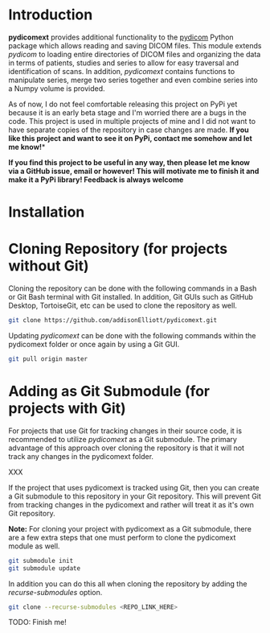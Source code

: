 # Introduction

**pydicomext** provides additional functionality to the [pydicom](https://pydicom.github.io/pydicom/dev) Python package which allows reading and saving DICOM files. This module extends *pydicom* to loading entire directories of DICOM files and organizing the data in terms of patients, studies and series to allow for easy traversal and identification of scans. In addition, *pydicomext* contains functions to manipulate series, merge two series together and even combine series into a Numpy volume is provided.

As of now, I do not feel comfortable releasing this project on PyPi yet because it is an early beta stage and I'm worried there are a bugs in the code. This project is used in multiple projects of mine and I did not want to have separate copies of the repository in case changes are made. **If you like this project and want to see it on PyPi, contact me somehow and let me know!***

**If you find this project to be useful in any way, then please let me know via a GitHub issue, email or however! This will motivate me to finish it and make it a PyPi library! Feedback is always welcome**

# Installation

# Cloning Repository (for projects without Git)

Cloning the repository can be done with the following commands in a Bash or Git Bash terminal with Git installed. In addition, Git GUIs such as GitHub Desktop, TortoiseGit, etc can be used to clone the repository as well.
```bash
git clone https://github.com/addisonElliott/pydicomext.git
```

Updating *pydicomext* can be done with the following commands within the pydicomext folder or once again by using a Git GUI.
```bash
git pull origin master
```

# Adding as Git Submodule (for projects with Git)

For projects that use Git for tracking changes in their source code, it is recommended to utilize *pydicomext* as a Git submodule. The primary advantage of this approach over cloning the repository is that it will not track any changes in the pydicomext folder.

XXX

If the project that uses pydicomext is tracked using Git, then you can create a Git submodule to this repository in your Git repository. This will prevent Git from tracking changes in the pydicomext and rather will treat it as it's own Git repository.

**Note:** For cloning your project with pydicomext as a Git submodule, there are a few extra steps that one must perform to clone the pydicomext module as well.
```bash
git submodule init
git submodule update
```

In addition you can do this all when cloning the repository by adding the *recurse-submodules* option.
```bash
git clone --recurse-submodules <REPO_LINK_HERE>
```

TODO: Finish me!
